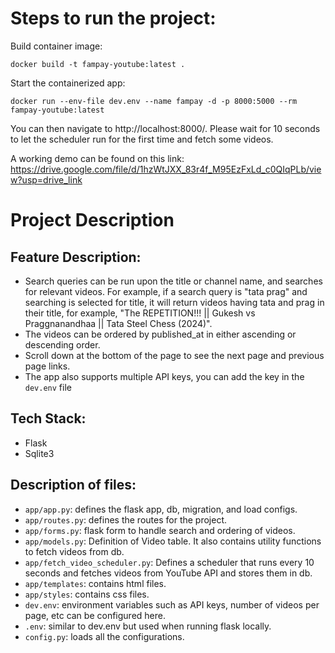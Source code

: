 # Steps to run the project:

Build container image:
```
docker build -t fampay-youtube:latest .
```

Start the containerized app:
```
docker run --env-file dev.env --name fampay -d -p 8000:5000 --rm fampay-youtube:latest
```


You can then navigate to http://localhost:8000/. Please wait for 10 seconds to let the scheduler run for the first time and fetch some videos.

A working demo can be found on this link: https://drive.google.com/file/d/1hzWtJXX_83r4f_M95EzFxLd_c0QIqPLb/view?usp=drive_link

# Project Description
## Feature Description:
  - Search queries can be run upon the title or channel name, and searches for relevant videos. For example, if a search query is "tata prag" and searching is selected for title, it will return videos having tata and prag in their title, for example, "The REPETITION!!! || Gukesh vs Praggnanandhaa || Tata Steel Chess (2024)".
  - The videos can be ordered by published_at in either ascending or descending order.
  - Scroll down at the bottom of the page to see the next page and previous page links.
  - The app also supports multiple API keys, you can add the key in the `dev.env` file
    
## Tech Stack:
  - Flask
  - Sqlite3
    
## Description of files:
  - `app/app.py`: defines the flask app, db, migration, and load configs.
  - `app/routes.py`: defines the routes for the project.
  - `app/forms.py`: flask form to handle search and ordering of videos.
  - `app/models.py`: Definition of Video table. It also contains utility functions to fetch videos from db.
  - `app/fetch_video_scheduler.py`: Defines a scheduler that runs every 10 seconds and fetches videos from YouTube API and stores them in db.
  - `app/templates`: contains html files.
  - `app/styles`: contains css files.
  - `dev.env`: environment variables such as API keys, number of videos per page, etc can be configured here.
  - `.env`: similar to dev.env but used when running flask locally.
  - `config.py`: loads all the configurations.
